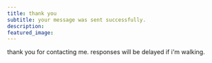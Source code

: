 ```yaml
---
title: thank you
subtitle: your message was sent successfully.
description: 
featured_image: 
---
```


thank you for contacting me. responses will be delayed if i'm walking.
